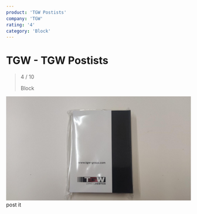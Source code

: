 ```yaml
---
product: 'TGW Postists'
company: 'TGW'
rating: '4'
category: 'Block'
---
```


# TGW - TGW Postists
>
> 4 / 10
>
> Block

![TGW Postists](./assets/tgw-tgw-postists-a153791a-0e16-4610-ba60-9da3d51da206.jpg)
post it
